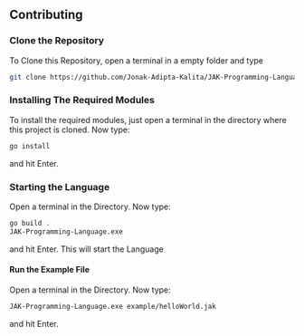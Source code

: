 ## Contributing

### Clone the Repository

To Clone this Repository, open a terminal in a empty folder and type

```bash
git clone https://github.com/Jonak-Adipta-Kalita/JAK-Programming-Language.git
```

### Installing The Required Modules

To install the required modules, just open a terminal in the directory where this project is cloned. Now type:

```bash
go install
```

and hit Enter.

### Starting the Language

Open a terminal in the Directory. Now type:

```bash
go build .
JAK-Programming-Language.exe
```

and hit Enter. This will start the Language

#### Run the Example File

Open a terminal in the Directory. Now type:

```bash
JAK-Programming-Language.exe example/helloWorld.jak
```

and hit Enter.
